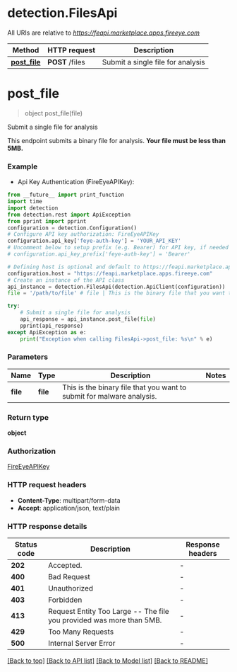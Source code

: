 # detection.FilesApi

All URIs are relative to *https://feapi.marketplace.apps.fireeye.com*

Method | HTTP request | Description
------------- | ------------- | -------------
[**post_file**](FilesApi.md#post_file) | **POST** /files | Submit a single file for analysis


# **post_file**
> object post_file(file)

Submit a single file for analysis

This endpoint submits a binary file for analysis. **Your file must be less than 5MB.**

### Example

* Api Key Authentication (FireEyeAPIKey):
```python
from __future__ import print_function
import time
import detection
from detection.rest import ApiException
from pprint import pprint
configuration = detection.Configuration()
# Configure API key authorization: FireEyeAPIKey
configuration.api_key['feye-auth-key'] = 'YOUR_API_KEY'
# Uncomment below to setup prefix (e.g. Bearer) for API key, if needed
# configuration.api_key_prefix['feye-auth-key'] = 'Bearer'

# Defining host is optional and default to https://feapi.marketplace.apps.fireeye.com
configuration.host = "https://feapi.marketplace.apps.fireeye.com"
# Create an instance of the API class
api_instance = detection.FilesApi(detection.ApiClient(configuration))
file = '/path/to/file' # file | This is the binary file that you want to submit for malware analysis.

try:
    # Submit a single file for analysis
    api_response = api_instance.post_file(file)
    pprint(api_response)
except ApiException as e:
    print("Exception when calling FilesApi->post_file: %s\n" % e)
```

### Parameters

Name | Type | Description  | Notes
------------- | ------------- | ------------- | -------------
 **file** | **file**| This is the binary file that you want to submit for malware analysis. | 

### Return type

**object**

### Authorization

[FireEyeAPIKey](../README.md#FireEyeAPIKey)

### HTTP request headers

 - **Content-Type**: multipart/form-data
 - **Accept**: application/json, text/plain

### HTTP response details
| Status code | Description | Response headers |
|-------------|-------------|------------------|
**202** | Accepted. |  -  |
**400** | Bad Request |  -  |
**401** | Unauthorized |  -  |
**403** | Forbidden |  -  |
**413** | Request Entity Too Large -- The file you provided was more than 5MB. |  -  |
**429** | Too Many Requests |  -  |
**500** | Internal Server Error |  -  |

[[Back to top]](#) [[Back to API list]](../README.md#documentation-for-api-endpoints) [[Back to Model list]](../README.md#documentation-for-models) [[Back to README]](../README.md)

